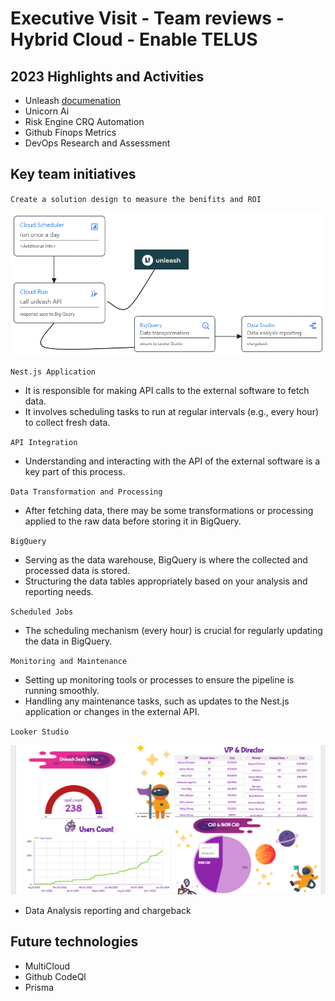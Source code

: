 # Executive Visit - Team reviews - Hybrid Cloud - Enable TELUS

## 2023 Highlights and Activities

- Unleash [documenation](https://docs.getunleash.io)
- Unicorn Ai
- Risk Engine CRQ Automation
- Github Finops Metrics
- DevOps Research and Assessment

## Key team initiatives

`Create a solution design to measure the benifits and ROI`

![Diagram of the FourKeys Design](docs/image/diagram.png)

`Nest.js Application`

- It is responsible for making API calls to the external software to fetch data.
- It involves scheduling tasks to run at regular intervals (e.g., every hour) to collect fresh data.

`API Integration`

- Understanding and interacting with the API of the external software is a key part of this process.

`Data Transformation and Processing`

- After fetching data, there may be some transformations or processing applied to the raw data before storing it in BigQuery.

`BigQuery`

- Serving as the data warehouse, BigQuery is where the collected and processed data is stored.
- Structuring the data tables appropriately based on your analysis and reporting needs.

`Scheduled Jobs`

- The scheduling mechanism (every hour) is crucial for regularly updating the data in BigQuery.

`Monitoring and Maintenance`

- Setting up monitoring tools or processes to ensure the pipeline is running smoothly.
- Handling any maintenance tasks, such as updates to the Nest.js application or changes in the external API.

`Looker Studio`

![Diagram of the FourKeys Design](docs/image/unleash.png)

- Data Analysis reporting and chargeback

## Future technologies

- MultiCloud
- Github CodeQl
- Prisma
